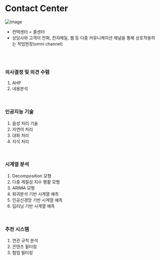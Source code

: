 # Contact Center
![image](https://user-images.githubusercontent.com/38516906/75848777-700eae80-5e26-11ea-959e-b2379a29f8d3.png)
* 컨텍센터 = 콜센터
* 상담사와 고객이 전화, 전자메일, 웹 등 다중 커뮤니케이션 채널을 통해 상호작용하는 작업현장(omni channel)
<br>
<br>

### 의사결정 및 의견 수렴
1. AHP
2. 내용본석
<br>

### 인공지능 기술
1. 음성 처리 기술
2. 자연어 처리
3. 대화 처리
4. 지식 처리
<br>

### 시계열 분석
1. Decomposition 모형
2. 다중 계절성 지수 평활 모형
3. ARIMA 모형
4. 회귀분석 기반 시계열 예측
5. 인공신경망 기반 시계열 예측
6. 딥러닝 기반 시계열 예측
<br>

### 추천 시스템
1. 연관 규칙 분석
2. 콘텐츠 필터링
3. 협업 필터링
